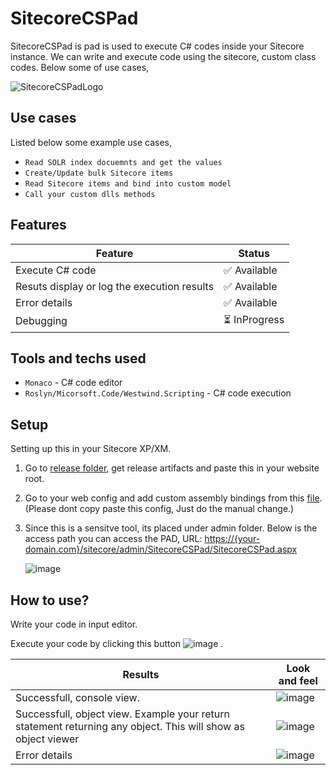 # SitecoreCSPad
SitecoreCSPad is pad is used to execute C# codes inside your Sitecore instance.
We can write and execute code using the sitecore, custom class codes. Below some of use cases,

![SitecoreCSPadLogo](https://user-images.githubusercontent.com/11770345/193467460-534b919f-4892-474b-a259-e3b1442e88cf.jpg)

## Use cases
Listed below some example use cases,

* `Read SOLR index docuemnts and get the values`
* `Create/Update bulk Sitecore items`
* `Read Sitecore items and bind into custom model`
* `Call your custom dlls methods`

## Features
| Feature  | Status |
| ------------- | ------------- |
| Execute C# code  | ✅	Available |
| Resuts display or log the execution results | ✅	Available |
| Error details | ✅	Available |
| Debugging | ⏳	InProgress |

## Tools and techs used
* `Monaco` - C# code editor
* `Roslyn/Micorsoft.Code/Westwind.Scripting` - C# code execution

## Setup
Setting up this in your Sitecore XP/XM.

1. Go to [release folder](URL 'https://github.com/andiappan-ar/SitecoreCSPad/tree/master/Release/Release-1.0/WebsiteRoot'), get release artifacts and paste this in your website root.
2. Go to your web config and add custom assembly bindings from this [file](URL 'https://github.com/andiappan-ar/SitecoreCSPad/blob/master/Src/SitecoreCSPad/App_Config/Modules/SitecoreCSPad/SitecoreCSPad.Assembly.config.NoNeedtoCopy'). (Please dont copy paste this config, Just do the manual change.)
3. Since this is a sensitve tool, its placed under admin folder.
   Below is the access path you can access the PAD,
   URL: [https://{your-domain.com}/sitecore/admin/SitecoreCSPad/SitecoreCSPad.aspx](URL 'https://{your-domain.com}/sitecore/admin/SitecoreCSPad/SitecoreCSPad.aspx')
   
   ![image](https://user-images.githubusercontent.com/11770345/193468586-77dcc296-e5ec-478c-9a71-7ff982b9d65d.png)

## How to use?

Write your code in input editor.

Execute your code by clicking this button ![image](https://user-images.githubusercontent.com/11770345/193468700-4e61a365-8c7c-44b5-8f7e-e394918584f8.png)
.

| Results  | Look and feel |
| ------------- | ------------- |
| Successfull, console view.  | ![image](https://user-images.githubusercontent.com/11770345/193468674-daa18ccd-464b-40d2-bc22-e1188764b6b1.png) |
| Successfull, object view. Example your return statement returning any object. This will show as object viewer  | ![image](https://user-images.githubusercontent.com/11770345/193468750-7dd8289b-fa9e-49e7-87da-a680b8fd488a.png) |
| Error details  | ![image](https://user-images.githubusercontent.com/11770345/193468785-637cae00-f60b-4f75-b653-106e59de602f.png) |









